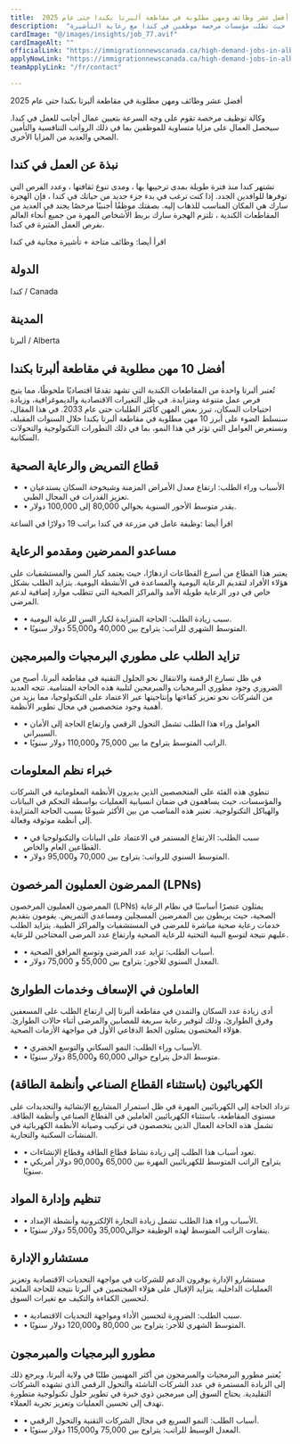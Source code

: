 ```yaml
---
title:  أفضل عشر وظائف ومهن مطلوبة في مقاطعة ألبرتا بكندا حتى عام 2025 
description:  "فرصة ذهبية للراغبين في الهجرة إلي ألبرتا كندا حيث تطلب مؤسسات مرخصة موظفين في كندا مع رعاية التأشيرة." 
cardImage: "@/images/insights/job_77.avif" 
cardImageAlt: "" 
officialLink: "https://immigrationnewscanada.ca/high-demand-jobs-in-alberta-until-2033/" 
applyNowLink: "https://immigrationnewscanada.ca/high-demand-jobs-in-alberta-until-2033/" 
teamApplyLink: "/fr/contact"

---
```


أفضل عشر وظائف ومهن مطلوبة في مقاطعة ألبرتا بكندا حتى عام 2025

وكالة توظيف مرخصة تقوم على وجه السرعة بتعيين عمال أجانب للعمل في كندا. سيحصل العمال على مزايا متساوية للموظفين بما في ذلك الرواتب التنافسية والتأمين الصحي والعديد من المزايا الأخرى.

## نبذة عن العمل في كندا

تشتهر كندا منذ فترة طويلة بمدى ترحيبها بها ، ومدى تنوع ثقافتها ، وعدد الفرص التي توفرها للوافدين الجدد. إذا كنت ترغب في بدء جزء جديد من حياتك في كندا ، فإن الهجرة سارك هي المكان المناسب للذهاب إليه. بصفتك موظفًا أجنبيًا مرخصًا يجند في العديد من المقاطعات الكندية ، تلتزم الهجرة سارك بربط الأشخاص المهرة من جميع أنحاء العالم بفرص العمل المثيرة في كندا.

اقرأ أيضا: وظائف متاحة + تأشيرة مجانية في كندا

## الدولة

كندا / Canada

## المدينة

ألبرتا / Alberta

## أفضل 10 مهن مطلوبة في مقاطعة ألبرتا بكندا

تُعتبر ألبرتا واحدة من المقاطعات الكندية التي تشهد تقدمًا اقتصاديًا ملحوظًا، مما يتيح فرص عمل متنوعة ومتزايدة. في ظل التغيرات الاقتصادية والديموغرافية، وزيادة احتياجات السكان، تبرز بعض المهن كأكثر الطلبات حتى عام 2033. في هذا المقال، سنسلط الضوء على أبرز 10 مهن مطلوبة في مقاطعة ألبرتا بكندا خلال السنوات المقبلة، ونستعرض العوامل التي تؤثر في هذا النمو، بما في ذلك التطورات التكنولوجية والتحولات السكانية.

## قطاع التمريض والرعاية الصحية

- • الأسباب وراء الطلب: ارتفاع معدل الأمراض المزمنة وشيخوخة السكان يستدعيان تعزيز القدرات في المجال الطبي.
- • يقدر متوسط الأجور السنوية بحوالي 80,000 إلى 100,000 دولار.

اقرأ أيضا :وظيفة عامل في مزرعة في كندا براتب 19 دولارًا في الساعة

## مساعدو الممرضين ومقدمو الرعاية

يعتبر هذا القطاع من أسرع القطاعات ازدهارًا، حيث يعتمد كبار السن والمستشفيات على هؤلاء الأفراد لتقديم الرعاية اليومية والمساعدة في الأنشطة اليومية. يتزايد الطلب بشكل خاص في دور الرعاية طويلة الأمد والمراكز الصحية التي تتطلب موارد إضافية لدعم المرضى.

- • سبب زيادة الطلب: الحاجة المتزايدة لكبار السن للرعاية اليومية.
- • المتوسط الشهري للراتب: يتراوح بين 40,000 و55,000 دولار سنويًا.

## تزايد الطلب على مطوري البرمجيات والمبرمجين

في ظل تسارع الرقمنة والانتقال نحو الحلول التقنية في مقاطعة ألبرتا، أصبح من الضروري وجود مطوري البرمجيات والمبرمجين لتلبية هذه الحاجة المتنامية. تتجه العديد من الشركات نحو تعزيز كفاءتها وإنتاجيتها عبر الاعتماد على التكنولوجيا، مما يزيد من أهمية وجود متخصصين في مجال تطوير الأنظمة.

- • العوامل وراء هذا الطلب تشمل التحول الرقمي وارتفاع الحاجة إلى الأمان السيبراني.
- • الراتب المتوسط يتراوح ما بين 75,000 و110,000 دولار سنويًا.

## خبراء نظم المعلومات

تنطوي هذه الفئة على المتخصصين الذين يديرون الأنظمة المعلوماتية في الشركات والمؤسسات، حيث يساهمون في ضمان انسيابية العمليات بواسطة التحكم في البيانات والهياكل التكنولوجية. تعتبر هذه المناصب من بين الأكثر شيوعًا بسبب الحاجة المتزايدة إلى أنظمة موثوقة وفعالة.

- • سبب الطلب: الارتفاع المستمر في الاعتماد على البيانات والتكنولوجيا في القطاعين العام والخاص.
- • المتوسط السنوي للرواتب: يتراوح بين 70,000 و95,000 دولار.

## الممرضون العمليون المرخصون (LPNs)

الممرضون العمليون المرخصون (LPNs) يمثلون عنصرًا أساسيًا في نظام الرعاية الصحية، حيث يربطون بين الممرضين المسجلين ومساعدي التمريض. يقومون بتقديم خدمات رعاية صحية مباشرة للمرضى في المستشفيات والمراكز الطبية. يتزايد الطلب عليهم نتيجة لتوسع البنية التحتية للرعاية الصحية وارتفاع عدد المرضى المحتاجين للرعاية.

- • أسباب الطلب: تزايد عدد المرضى وتوسع المرافق الصحية.
- • المعدل السنوي للأجور: يتراوح بين 55,000 و 75,000 دولار.

## العاملون في الإسعاف وخدمات الطوارئ

أدى زيادة عدد السكان والتمدن في مقاطعة ألبرتا إلى ارتفاع الطلب على المسعفين وفرق الطوارئ، وذلك لتوفير رعاية سريعة للمصابين والمرضى أثناء حالات الطوارئ. هؤلاء المختصون يمثلون الخط الدفاعي الأول في مواجهة الأزمات الصحية.

- • الأسباب وراء الطلب: النمو السكاني والتوسع الحضري.
- • متوسط الدخل يتراوح حوالي 60,000 و85,000 دولار سنويًا.

## الكهربائيون (باستثناء القطاع الصناعي وأنظمة الطاقة)

تزداد الحاجة إلى الكهربائيين المهرة في ظل استمرار المشاريع الإنشائية والتجديدات على مستوى المقاطعة، باستثناء الكهربائيين العاملين في القطاع الصناعي وأنظمة الطاقة. تشمل هذه الحاجة العمال الذين يتخصصون في تركيب وصيانة الأنظمة الكهربائية في المنشآت السكنية والتجارية.

- • تعود أسباب هذا الطلب إلى زيادة نشاط قطاع الطاقة وقطاع الإنشاءات.
- • يتراوح الراتب المتوسط للكهربائيين المهرة بين 65,000 و90,000 دولار أمريكي سنويًا.

## تنظيم وإدارة المواد

- • الأسباب وراء هذا الطلب تشمل زيادة التجارة الإلكترونية وأنشطة الإمداد.
- • يتفاوت الراتب المتوسط لهذه الوظيفة حوالي35,000 و55,000 دولار سنويًا.

## مستشارو الإدارة

مستشارو الإدارة يوفرون الدعم للشركات في مواجهة التحديات الاقتصادية وتعزيز العمليات الداخلية. يتزايد الإقبال على هؤلاء المختصين في ألبرتا نتيجة للحاجة الملحة لتحسين الكفاءة والتكيف مع تغيرات السوق.

- • سبب الطلب: الضرورة لتحسين الأداء ومواجهة التحديات الاقتصادية.
- • المتوسط الشهري للأجر: يتراوح بين 80,000 و120,000 دولار سنويًا.

## مطورو البرمجيات والمبرمجون

يُعتبر مطورو البرمجيات والمبرمجون من أكثر المهنيين طلبًا في ولاية ألبرتا، ويرجع ذلك إلى الزيادة المستمرة في عدد الشركات الناشئة والتحول الرقمي الذي تشهده الشركات التقليدية. يحتاج السوق إلى مبرمجين ذوي خبرة في تطوير حلول تكنولوجية متطورة تهدف إلى تحسين العمليات وتعزيز تجربة العملاء.

- • أسباب الطلب: النمو السريع في مجال الشركات التقنية والتحول الرقمي.
- • المعدل الوسيط للراتب: يتراوح بين 75,000 و115,000 دولار سنويًا.

